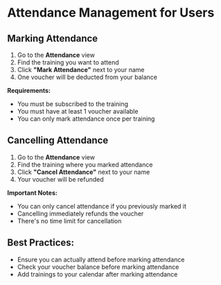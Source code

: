 # Attendance Management for Users

## Marking Attendance
1. Go to the **Attendance** view
2. Find the training you want to attend
3. Click **"Mark Attendance"** next to your name
4. One voucher will be deducted from your balance

**Requirements:**
- You must be subscribed to the training
- You must have at least 1 voucher available
- You can only mark attendance once per training

## Cancelling Attendance
1. Go to the **Attendance** view
2. Find the training where you marked attendance
3. Click **"Cancel Attendance"** next to your name
4. Your voucher will be refunded

**Important Notes:**
- You can only cancel attendance if you previously marked it
- Cancelling immediately refunds the voucher
- There's no time limit for cancellation

## Best Practices:
- Ensure you can actually attend before marking attendance
- Check your voucher balance before marking attendance
- Add trainings to your calendar after marking attendance
